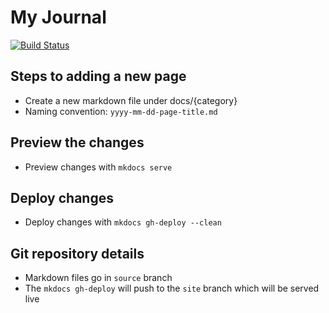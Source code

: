 # My Journal
[![Build Status](https://travis-ci.org/myjournal/myjournal.github.io.svg?branch=source)](https://travis-ci.org/myjournal/myjournal.github.io)

## Steps to adding a new page

 - Create a new markdown file under docs/{category}
 - Naming convention: ```yyyy-mm-dd-page-title.md```
 
## Preview the changes

  - Preview changes with ```mkdocs serve```
  
## Deploy changes
  - Deploy changes with ```mkdocs gh-deploy --clean```
 
## Git repository details
  - Markdown files go in ```source``` branch
  - The ```mkdocs gh-deploy``` will push to the ```site``` branch which will be served live

